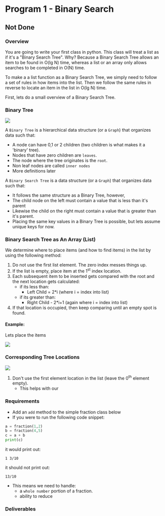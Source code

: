 
# Program 1 - Binary Search

## Not Done

### Overview

You are going to write your first class in python. This class will treat a list as if it's a "Binary Search Tree". 
Why? Because a Binary Search Tree allows an item to be found in O(lg N) time, whereas a list or an array only
allows searches to be completed in O(N) time. 

To make a a list function as a Binary Search Tree, we simply need to follow a set of rules in how items into the list. Then we follow
the same rules in reverse to locate an item in the list in O(lg N) time. 

First, lets do a small overview of a Binary Search Tree.

### Binary Tree

![](http://cramster-image.s3.amazonaws.com/definitions/computerscience-5-img-1.png)

A `Binary Tree` is a hierarchical data structure (or a `Graph`) that organizes data such that:
- A node can have 0,1 or 2 children (two children is what makes it a 'binary' tree).
- Nodes that have zero children are `leaves`. 
- The node where the tree originates is the `root`. 
- Non leaf nodes are called `inner nodes`
- More definitions later

A `Binary Search Tree` is a data structure (or a `Graph`) that organizes data such that:

- It follows the same structure as a Binary Tree, however,
- The child node on the left must contain a value that is less than it's parent 
- Likewise the child on the right must contain a value that is greater than it's parent. 
- Placing the same key values in a Binary Tree is possible, but lets assume unique keys for now.

### Binary Search Tree as An Array (List)

We determine where to place items (and how to find items) in the list by using the following method:

1. Do not use the first list element. The zero index messes things up.
2. If the list is empty, place item at the 1<sup>st</sup> index location.
3. Each subsequent item to be inserted gets compared with the root and the next location gets calculated:
    - if its less than: 
        - Left Child = 2*i (where i = index into list)
    - if its greater than:
        - Right Child - 2*i+1 (again where i = index into list)
4. If that location is occupied, then keep comparing until an empty spot is found.

#### Example:

Lets place the items 



![](https://s3.amazonaws.com/f.cl.ly/items/2d0j1r030M1P3m28050c/array_bst.png)

### Corresponding Tree Locations

![](http://www.brpreiss.com/books/opus4/html/img1458.gif)

1. Don't use the first element location in the list (leave the 0<sup>th</sup> element empty).
    - This helps with our 

### Requirements
- Add an `add` method to the simple fraction class below
- If you were to run the following code snippet:

```python
a = fraction(1,2)
b = fraction(4,5)
c = a + b
print(c)
```
it would print out:
```
1 3/10
```
it should not print out:

```
13/10
```

- This means we need to handle:
    - a `whole number` portion of a fraction.
    - ability to reduce 

### Deliverables
